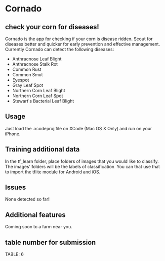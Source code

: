 # Cornado 
## check your corn for diseases!
Cornado is the app for checking if your corn is disease ridden. Scout for diseases better and quicker for early prevention and effective management. Currently Cornado can detect the following diseases: 
 
+    Anthracnose Leaf Blight
+    Anthracnose Stalk Rot
+    Common Rust
+    Common Smut
+    Eyespot
+    Gray Leaf Spot
+    Northern Corn Leaf Blight
+    Northern Corn Leaf Spot
+    Stewart's Bacterial Leaf Blight

## Usage 
Just load the .xcodeproj file on XCode (Mac OS X Only) and run on your iPhone.
## Training additional data
In the tf_learn folder, place folders of images that you would like to classify. The images' folders will be the labels of classification. You can that use that to import the tflite module for Android and iOS.
## Issues
None detected so far!
## Additional features
Coming soon to a farm near you.
## table number for submission
TABLE: 6
